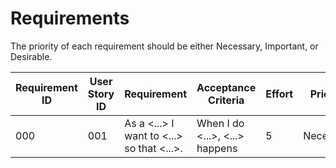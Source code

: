 # Requirements

The priority of each requirement should be either Necessary, Important, or Desirable.

| Requirement ID  | User Story ID | Requirement | Acceptance Criteria | Effort  | Priority  | Status  |
| ---             | ---           | ---         | ---                 | ---     | ---       | ---     |
|             000 |           001 | As a <...> I want to <...> so that <...>.  | When I do <...>, <...> happens | 5 | Necessary | Sprint Backlog |
